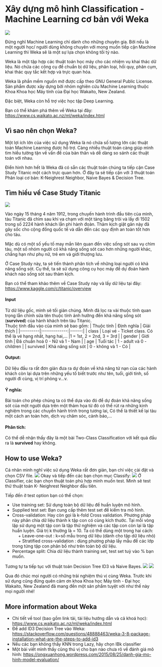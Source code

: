# Xây dựng mô hình Classification - Machine Learning cơ bản với Weka

![](https://miro.medium.com/max/500/1*N8Uwuj4le6YDIOrlrDhCtg.png)

Đừng nghĩ Machine Learning chỉ dành cho những chuyên gia. Bởi nếu là một người học/ người dùng không chuyên với mong muốn tiếp cận Machine Learning thì Weka sẽ là một sự lựa chọn không tồi tý nào.

Weka là một tập hợp các thuật toán học máy cho các nhiệm vụ khai thác dữ liệu. Nó chứa các công cụ để chuẩn bị dữ liệu, phân loại, hồi quy, phân cụm, khai thác quy tắc kết hợp và trực quan hóa. 

Weka là phần mềm nguồn mở được cấp theo GNU General Public License. Sản phẩm được xây dựng bởi nhóm nghiên cứu Machine Learning thuộc Khoa Khoa học Máy tính của Đại học Wakaito, New Zealand.

Đặc biệt, Weka còn hỗ trợ việc học tập Deep Learning.

Bạn có thể khám phá thêm về Weka tại đây: https://www.cs.waikato.ac.nz/ml/weka/index.html

## Vì sao nên chọn Weka?

Một lợi ích lớn của việc sử dụng Weka là nó chứa số lượng lớn các thuật toán Machine Learning được hỗ trợ. Càng nhiều thuật toán càng giúp mình tìm hiểu tường tận về vấn đề của bản thân và dễ dàng so sánh các thuật toán với nhau.

Điển hình hơn hết là Weka đã có sẵn các thuật toán chúng ta tiếp cận Case Study Titanic một cách trực quan hơn. Ở đây ta sẽ tiếp cận với 3 thuật toán Phân loại cơ bản: K-Neighrest Neighbor, Naive Bayes & Decision Tree.

## Tìm hiểu về Case Study Titanic

![](https://media.nationalgeographic.org/assets/photos/000/273/27302.jpg)

Vào ngày 15 tháng 4 năm 1912, trong chuyến hành trình đầu tiên của mình, tàu Titanic đã chìm sau khi va chạm với một tảng băng trôi và lấy đi 1502 trong số 2224 hành khách lẫn phi hành đoàn. Thảm kịch giật gân này đã gây sốc cho cộng đồng quốc tế và dẫn đến các quy định an toàn tốt hơn cho tàu.

Mặc dù có một số yếu tố may mắn liên quan đến việc sống sót sau vụ chìm tàu, một số nhóm người có khả năng sống sót cao hơn những người khác, chẳng hạn như phụ nữ, trẻ em và giới thượng lưu.

Ở Case Study này, ta sẽ tiến thành phân tích về những loại người có khả năng sống sót. Cụ thể, ta sẽ sử dụng công cụ học máy để dự đoán hành khách nào sống sót sau thảm kịch.

Bạn có thể tham khảo thêm về Case Study này và lấy dữ liệu tại đây: https://www.kaggle.com/c/titanic/overview

#### **Input**
Từ dữ liệu gốc, mình sẽ tối giản chúng. Mình đã lọc ra vài thuộc tính quan trọng lẫn chỉnh sửa tên thuộc tính ảnh hưởng đến khả năng sống sót (**survived**) của hành khách trên tàu Titanic.   
Thuộc tính đầu vào của mình sẽ bao gồm: 
| Thuộc tính   |      Định nghĩa      | Giải thích |
|----------|:-------------:|------:|
| class | Loại vé - Ticket class. Có thể là vé hạng nhất, hạng hai,... |1 = 1st, 2 = 2nd, 3 = 3rd |
| gender | Giới tính | Đã chuẩn hoá 0 - Nữ và 1 - Nam |
| age | Tuổi tác | 1 - adult và 0 - children |
| survived | Khả năng sống sót | 0 - không và 1 - Có |

#### **Output**: 
Dữ liệu đầu ra rất đơn giản đưa ra dự đoán về khả năng tử nạn của các hành khách còn lại dựa trên những yếu tố biết trước như tên, tuổi, giới tính, số người đi cùng, vị trí phòng v…v.
#### **Ý nghĩa**: 
Bài toán cho phép chúng ta có thể dựa vào đó để dự đoán khả năng sống sót của một người dựa trên một thảm họa từ đó có thể rút ra những kinh nghiệm trong các chuyến hành trình trong tương lai, Có thể là thiết kế lại tàu một cách an toàn hơn, dịch vụ chăm sóc, cảnh báo,...
#### **Phân tích**: 
Có thể dễ nhận thấy đây là một bài Two-Class Classification với kết quả đầu ra là **survived** hay không.

## How to use Weka?

Cá nhân mình nghĩ việc sử dụng Weka rất đơn giản, bạn chỉ việc cài đặt và chọn CSV file.
![](https://i.imgur.com/uYRi4yL.png)
Okay và tiếp đến các bạn chọn mục Classify:
![](https://i.imgur.com/koui4zN.png)
Ở Classifier, các bạn chọn thuật toán phù hợp mình muốn test. Mình sẽ test thử thuật toán K- Neighrest Neighbor đầu tiên.

Tiếp đến ở test option bạn có thể chọn:

- Use training set: Sử dụng toàn bộ dữ liệu để huấn luyện mô hình.
- Supplied test set: Bạn cung cấp thêm test set để kiểm tra mô hình.
- Cross-validation: Hay còn gọi là k-fold Cross validation. Phương pháp này phân chia dữ liệu thành k tập con có cùng kích thước. Tại mỗi vòng lặp sử dụng một tập con là tập thử nghiệm và các tập con còn lại là tập huấn luyện. Giá trị k thường là = 10. Ta có thể dùng một trong hai cách:
&nbsp;&nbsp;&nbsp;&nbsp;&nbsp;+ Leave-one-out : k=số mẫu trong dữ liệu (dành cho tập dữ liệu nhỏ)
&nbsp;&nbsp;&nbsp;&nbsp;&nbsp;+ Stratified cross-validation : dùng phương pháp lấy mẫu để các lớp trong từng tập con phân bố như trên toàn bộ dữ liệu.
- Percentage split: Chia dữ liệu thành training set, test set tuỳ vào % bạn muốn.

Tương tự ta tiếp tục với thuật toán Decision Tree ID3 và Naive Bayes.
![](https://i.imgur.com/Ixx08sl.png)
![](https://i.imgur.com/e87Sxzd.png)

Qua đó chúc mọi người có những trải nghiệm thú vị cùng Weka. Trước khi sử dụng cũng đừng quên cảm ơn khoa Khoa học Máy tính - Đại học Wakaito, New Zealand đã mang đến một sản phẩm tuyệt vời như thế này mọi người nhé!

## More information about Weka

- Chi tiết về tool (bao gồm link tải, tài liệu hướng dẫn và cả khoá học): https://www.cs.waikato.ac.nz/ml/weka/index.html
- Để add ID3 Decision Tree vào Weka: https://stackoverflow.com/questions/48888463/weka-3-8-package-installation-what-are-the-steps-to-add-id3
- Nếu các bạn không thấy KNN trong Lazy, hãy chọn IBk classifier
- Một bài viết mình thấy cũng thú vị cho bạn nào chưa rõ về đánh giá mô hình: https://ongxuanhong.wordpress.com/2015/08/25/danh-gia-mo-hinh-model-evaluation/